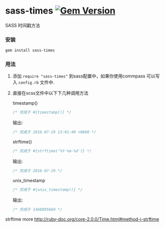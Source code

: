 # sass-times [![Gem Version](https://badge.fury.io/rb/sass-times.svg)](https://badge.fury.io/rb/sass-times)
SASS  时间戳方法

### 安装
```sh
gem install sass-times
```

### 用法
1. 添加 `require "sass-times"` 到sass配置中，如果你使用commpass 可以写入 `config.rb` 文件中.

2. 直接在scss文件中以下下几种调用方法

    timestamp()
    ```scss
    /* 完成于 #{timestamp()} */
    ```
    输出:
    ```css
    /* 完成于 2016-07-19 13:01:40 +0800 */
    ```

    strftime()
    ```scss
    /* 完成于 #{strftime('%Y-%m-%d')} */
    ```
    输出:
    ```css
    /* 完成于 2016-07-19 */
    ```

    unix_timestamp
    ```scss
    /* 完成于 #{unix_timestamp()} */
    ```
    输出:
    ```css
    /* 完成于 1468895660 */
    ```

strftime more http://ruby-doc.org/core-2.0.0/Time.html#method-i-strftime
